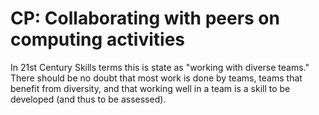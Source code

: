 # CP: **Collaborating with peers** on computing activities

In 21st Century Skills terms this is state as "working with diverse teams." There should be no doubt that most work is done by teams, teams that benefit from diversity, and that working well in a team is a skill to be developed (and thus to be assessed). 
